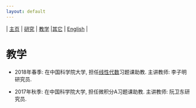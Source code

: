 ```yaml
---
layout: default
---
```



| [主页](index-ch.md)  | [研究](research-ch.md)    | [教学](teaching-ch.md)       |[其它](others-ch.md)   | [English](teaching-en.md) |

# 教学

- 2018年春季: 在中国科学院大学, 担任[线性代数](http://www.mmrc.iss.ac.cn/~zmli/LinearAlgebra2017.html)习题课助教. 主讲教师: 李子明研究员.

- 2017年秋季: 在中国科学院大学, 担任微积分A习题课助教. 主讲教师: 阮卫东研究员.

<meta name="googlebot" content="noindex" />
